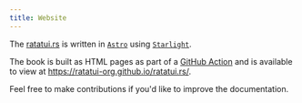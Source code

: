 ```yaml
---
title: Website
---
```


The [ratatui.rs](https://github.com/ratatui-org/ratatui.rs) is written in
[`Astro`](https://astro.build/) using [`Starlight`](https://starlight.astro.build).

The book is built as HTML pages as part of a
[GitHub Action](https://github.com/ratatui-org/ratatui.rs/blob/main/.github/workflows/deploy.yml)
and is available to view at <https://ratatui-org.github.io/ratatui.rs/>.

Feel free to make contributions if you'd like to improve the documentation.
